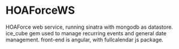 HOAForceWS
==========

HOAForce web service, running sinatra with mongodb as datastore.  ice_cube gem used to manage recurring events and 
general date management.  front-end is angular, with fullcalendar js package.
